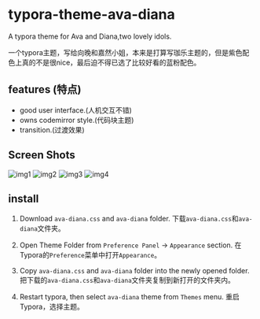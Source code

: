 # typora-theme-ava-diana
A typora theme for Ava and Diana,two lovely idols.

一个typora主题，写给向晚和嘉然小姐，本来是打算写珈乐主题的，但是紫色配色上真的不是很nice，最后迫不得已选了比较好看的蓝粉配色。

## features (特点)
+ good user interface.(人机交互不错)
+ owns codemirror style.(代码块主题)
+ transition.(过渡效果)

## Screen Shots

![img1](https://cdn.jsdelivr.net/gh/mingluosunyi/pictures/typora%E5%B1%95%E7%A4%BA1.png)
![img2](https://cdn.jsdelivr.net/gh/mingluosunyi/pictures/typora.png)
![img3](https://cdn.jsdelivr.net/gh/mingluosunyi/pictures/typora%E5%B1%95%E7%A4%BA2.png)
![img4](https://cdn.jsdelivr.net/gh/mingluosunyi/pictures/typora%E5%B1%95%E7%A4%BA3.png)

## install
1. Download `ava-diana.css` and `ava-diana` folder. 下载`ava-diana.css`和`ava-diana`文件夹。  
 
2. Open Theme Folder from `Preference Panel` → `Appearance` section. 在Typora的`Preference`菜单中打开`Appearance`。  

3. Copy `ava-diana.css` and `ava-diana` folder into the newly opened folder. 把下载的`ava-diana.css`和`ava-diana`文件夹复制到新打开的文件夹内。
 
4. Restart typora, then select `ava-diana` theme from `Themes` menu. 重启Typora，选择主题。  
